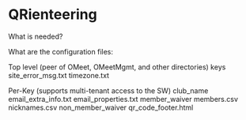 # QRienteering
What is needed?

What are the configuration files:

Top level (peer of OMeet, OMeetMgmt, and other directories)
keys
site_error_msg.txt
timezone.txt

Per-Key (supports multi-tenant access to the SW)
club_name
email_extra_info.txt
email_properties.txt
member_waiver
members.csv
nicknames.csv
non_member_waiver
qr_code_footer.html
